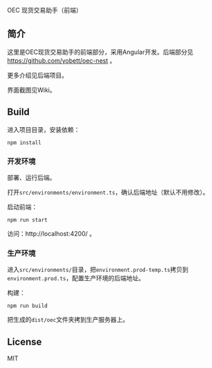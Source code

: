 OEC 现货交易助手（前端）

## 简介
这里是OEC现货交易助手的前端部分，采用Angular开发。后端部分见 https://github.com/yobett/oec-nest 。

更多介绍见后端项目。

界面截图见Wiki。



## Build

进入项目目录，安装依赖：

```shell
npm install
```

### 开发环境

部署、运行后端。

打开`src/environments/environment.ts`，确认后端地址（默认不用修改）。

启动前端：

```shell
npm run start
```

访问：http://localhost:4200/ 。



### 生产环境

进入`src/environments/`目录，把`environment.prod-temp.ts`拷贝到`environment.prod.ts`，配置生产环境的后端地址。

构建：

```shell
npm run build
```

把生成的`dist/oec`文件夹拷到生产服务器上。



## License

MIT

